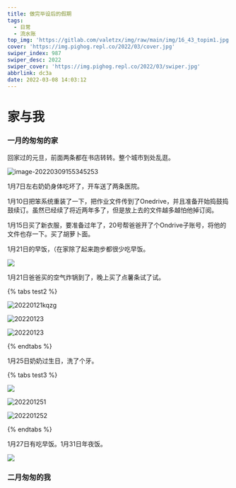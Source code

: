 ```yaml
---
title: 做完毕设后的假期
tags:
  - 日常
  - 流水账
top_img: 'https://gitlab.com/valetzx/img/raw/main/img/16_43_topim1.jpg'
cover: 'https://img.pighog.repl.co/2022/03/cover.jpg'
swiper_index: 987
swiper_desc: 2022
swiper_cover: 'https://img.pighog.repl.co/2022/03/swiper.jpg'
abbrlink: dc3a
date: 2022-03-08 14:03:12
---
```


# 家与我

### 一月的匆匆的家

回家过的元旦，前面两条都在书店转转。整个城市到处乱逛。

![image-20220309155345253](https://img.pighog.repl.co/2022/03/image-20220309155345253.png)

1月7日左右奶奶身体吃坏了，开车送了两条医院。

1月10日把笨系统重装了一下，把作业文件传到了Onedrive，并且准备开始捣鼓捣鼓续订。虽然已经续了将近两年多了，但是放上去的文件越多越怕他掉订阅。

1月15日买了新衣服，要准备过年了，20号帮爸爸开了个Ondrive子账号，将他的文件也存一下。买了胡萝卜面。

1月21日的早饭，（在家除了起来跑步都很少吃早饭。

![](https://gitlab.com/valetzx/img/raw/main/img/16_13_20220121.jpg)

1月21日爸爸买的空气炸锅到了，晚上买了点薯条试了试。

{% tabs test2 %}

<!-- tab  0121薯条 -->
![20220121kqzg](https://img.pighog.repl.co/2022/03/20220121kqzg.jpg)
<!-- endtab -->

<!-- tab 0123早饭 -->
![20220123](https://img.pighog.repl.co/2022/03/20220123.jpg)
<!-- endtab -->

<!-- tab 0123烤翅 -->
![20220123](https://img.pighog.repl.co/2022/03/202201232.jpg)
<!-- endtab -->

{% endtabs %}

1月25日奶奶过生日，洗了个牙。

{% tabs test3 %}

<!-- tab  0125蛋糕 -->
![](https://img.pighog.repl.co/2022/03/20220125.jpg)
<!-- endtab -->

<!-- tab 0125洗牙 -->
![202201251](https://img.pighog.repl.co/2022/03/202201251.jpg)
<!-- endtab -->

<!-- tab 0125团子 -->
![202201252](https://img.pighog.repl.co/2022/03/202201252.jpg)
<!-- endtab -->

{% endtabs %}

1月27日有吃早饭。1月31日年夜饭。

![](https://img.pighog.repl.co/2022/03/20220131.jpg)

### 二月匆匆的我